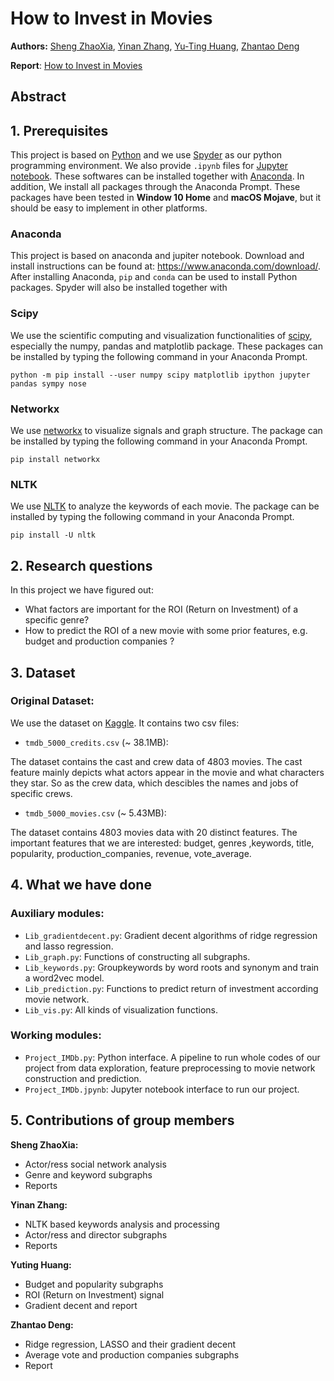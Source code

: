 # How to Invest in Movies
**Authors:** [Sheng ZhaoXia](https://github.com/SXiaZr), [Yinan Zhang](https://github.com/yinanzhangepfl), [Yu-Ting Huang](https://github.com/yuyuvalerie), [Zhantao Deng](https://github.com/GentleDell) 

**Report**: [How to Invest in Movies]()

## Abstract


## 1. Prerequisites
This project is based on [Python](https://www.python.org/) and we use [Spyder](https://www.spyder-ide.org/) as our python programming environment. We also provide `.ipynb` files for [Jupyter notebook](https://jupyter.org/). These softwares can be installed together with [Anaconda](https://www.anaconda.com/). In addition, We install all packages through the Anaconda Prompt. These packages have been tested in **Window 10 Home** and **macOS Mojave**, but it should be easy to implement in other platforms. 

### Anaconda
This project is based on anaconda and jupiter notebook. Download and install instructions can be found at: https://www.anaconda.com/download/. After installing Anaconda, `pip` and `conda` can be used to install Python packages. Spyder will also be installed together with 

### Scipy
We use the scientific computing and visualization functionalities of [scipy](https://www.scipy.org/install.html), especially the numpy, pandas and matplotlib package. These packages can be installed by typing the following command in your Anaconda Prompt.
```
python -m pip install --user numpy scipy matplotlib ipython jupyter pandas sympy nose
```

### Networkx
We use [networkx](http://networkx.github.io) to visualize signals and graph structure. The package can be installed by typing the following command in your Anaconda Prompt.
```
pip install networkx
```

### NLTK
We use [NLTK](https://www.nltk.org/) to analyze the keywords of each movie. The package can be installed by typing the following command in your Anaconda Prompt.
```
pip install -U nltk
```

## 2. Research questions
In this project we have figured out:
- What factors are important for the ROI (Return on Investment) of a specific genre?
- How to predict the ROI of a new movie with some prior features, e.g. budget and production companies ?

## 3. Dataset
### Original Dataset:
We use the dataset on [Kaggle](https://www.kaggle.com/tmdb/tmdb-movie-metadata). It contains two csv files: 
- `tmdb_5000_credits.csv` (~ 38.1MB): 

The dataset contains the cast and crew data of 4803 movies. The cast feature mainly depicts what actors appear in the movie and what characters they star. So as the crew data, which descibles the names and jobs of specific crews. 
- `tmdb_5000_movies.csv` (~ 5.43MB): 

The dataset contains 4803 movies data with 20 distinct features. The important features that we are interested: budget, genres ,keywords, title, popularity, production_companies, revenue, vote_average.



## 4. What we have done
### Auxiliary modules:
- `Lib_gradientdecent.py`: Gradient decent algorithms of ridge regression and lasso regression.
- `Lib_graph.py`: Functions of constructing all subgraphs.
- `Lib_keywords.py`: Groupkeywords by word roots and synonym and train a word2vec model.
- `Lib_prediction.py`: Functions to predict return of investment according movie network.
- `Lib_vis.py`: All kinds of visualization functions. 

### Working modules:
- `Project_IMDb.py`: Python interface. A pipeline to run whole codes of our project from data exploration, feature preprocessing to movie network construction and prediction.  
- `Project_IMDb.jpynb`: Jupyter notebook interface to run our project.


## 5. Contributions of group members
**Sheng ZhaoXia:**
- Actor/ress social network analysis
- Genre and keyword subgraphs
- Reports

**Yinan Zhang:**
- NLTK based keywords analysis and processing 
- Actor/ress and director subgraphs
- Reports

**Yuting Huang:**
- Budget and popularity subgraphs
- ROI (Return on Investment) signal
- Gradient decent and report

**Zhantao Deng:**
- Ridge regression, LASSO and their gradient decent
- Average vote and production companies subgraphs
- Report
